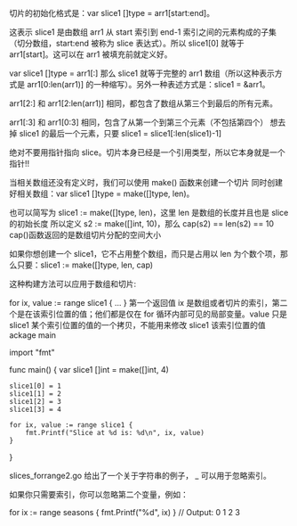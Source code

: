 切片的初始化格式是：var slice1 []type = arr1[start:end]。

这表示 slice1 是由数组 arr1 从 start 索引到 end-1 索引之间的元素构成的子集（切分数组，start:end 被称为 slice 表达式）。所以 slice1[0] 就等于 arr1[start]。这可以在 arr1 被填充前就定义好。

var slice1 []type = arr1[:] 那么 slice1 就等于完整的 arr1 数组（所以这种表示方式是 arr1[0:len(arr1)] 的一种缩写）。另外一种表述方式是：slice1 = &arr1。

arr1[2:] 和 arr1[2:len(arr1)] 相同，都包含了数组从第三个到最后的所有元素。

arr1[:3] 和 arr1[0:3] 相同，包含了从第一个到第三个元素（不包括第四个）
想去掉 slice1 的最后一个元素，只要 slice1 = slice1[:len(slice1)-1]

绝对不要用指针指向 slice。切片本身已经是一个引用类型，所以它本身就是一个指针!!

当相关数组还没有定义时，我们可以使用 make() 函数来创建一个切片 同时创建好相关数组：var slice1 []type = make([]type, len)。

也可以简写为 slice1 := make([]type, len)，这里 len 是数组的长度并且也是 slice 的初始长度
所以定义 s2 := make([]int, 10)，那么 cap(s2) == len(s2) == 10
cap()函数返回的是数组切片分配的空间大小

如果你想创建一个 slice1，它不占用整个数组，而只是占用以 len 为个数个项，那么只要：slice1 := make([]type, len, cap)

这种构建方法可以应用于数组和切片:

for ix, value := range slice1 {
	...
}
第一个返回值 ix 是数组或者切片的索引，第二个是在该索引位置的值；他们都是仅在 for 循环内部可见的局部变量。value 只是 slice1 某个索引位置的值的一个拷贝，不能用来修改 slice1 该索引位置的值
ackage main

import "fmt"

func main() {
	var slice1 []int = make([]int, 4)

	slice1[0] = 1
	slice1[1] = 2
	slice1[2] = 3
	slice1[3] = 4

	for ix, value := range slice1 {
		fmt.Printf("Slice at %d is: %d\n", ix, value)
	}
}

slices_forrange2.go 给出了一个关于字符串的例子， _ 可以用于忽略索引。

如果你只需要索引，你可以忽略第二个变量，例如：

for ix := range seasons {
	fmt.Printf("%d", ix)
}
// Output: 0 1 2 3


